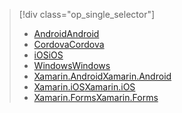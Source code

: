 > [!div class="op_single_selector"]
> * [<span data-ttu-id="c8277-101">Android</span><span class="sxs-lookup"><span data-stu-id="c8277-101">Android</span></span>](../articles/app-service-mobile/app-service-mobile-android-get-started.md)
> * [<span data-ttu-id="c8277-102">Cordova</span><span class="sxs-lookup"><span data-stu-id="c8277-102">Cordova</span></span>](../articles/app-service-mobile/app-service-mobile-cordova-get-started.md)
> * [<span data-ttu-id="c8277-103">iOS</span><span class="sxs-lookup"><span data-stu-id="c8277-103">iOS</span></span>](../articles/app-service-mobile/app-service-mobile-ios-get-started.md)
> * [<span data-ttu-id="c8277-104">Windows</span><span class="sxs-lookup"><span data-stu-id="c8277-104">Windows</span></span>](../articles/app-service-mobile/app-service-mobile-windows-store-dotnet-get-started.md)
> * [<span data-ttu-id="c8277-105">Xamarin.Android</span><span class="sxs-lookup"><span data-stu-id="c8277-105">Xamarin.Android</span></span>](../articles/app-service-mobile/app-service-mobile-xamarin-android-get-started.md)
> * [<span data-ttu-id="c8277-106">Xamarin.iOS</span><span class="sxs-lookup"><span data-stu-id="c8277-106">Xamarin.iOS</span></span>](../articles/app-service-mobile/app-service-mobile-xamarin-ios-get-started.md)
> * [<span data-ttu-id="c8277-107">Xamarin.Forms</span><span class="sxs-lookup"><span data-stu-id="c8277-107">Xamarin.Forms</span></span>](../articles/app-service-mobile/app-service-mobile-xamarin-forms-get-started.md)
> 
> 

